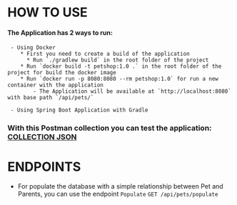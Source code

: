 # HOW TO USE

#### The Application has 2 ways to run:
     - Using Docker
        * First you need to create a build of the application
          * Run `./gradlew build` in the root folder of the project
        * Run `docker build -t petshop:1.0 .` in the root folder of the project for build the docker image
        * Run `docker run -p 8080:8080 --rm petshop:1.0` for run a new container with the application
            - The Application will be available at `http://localhost:8080` with base path `/api/pets/`

     - Using Spring Boot Application with Gradle

### With this Postman collection you can test the application: [COLLECTION JSON](src/main/resources/Petshop.postman_collection.json) 

# ENDPOINTS
* For populate the database with a simple relationship between Pet and Parents, you can use the endpoint `Populate` `GET /api/pets/populate`